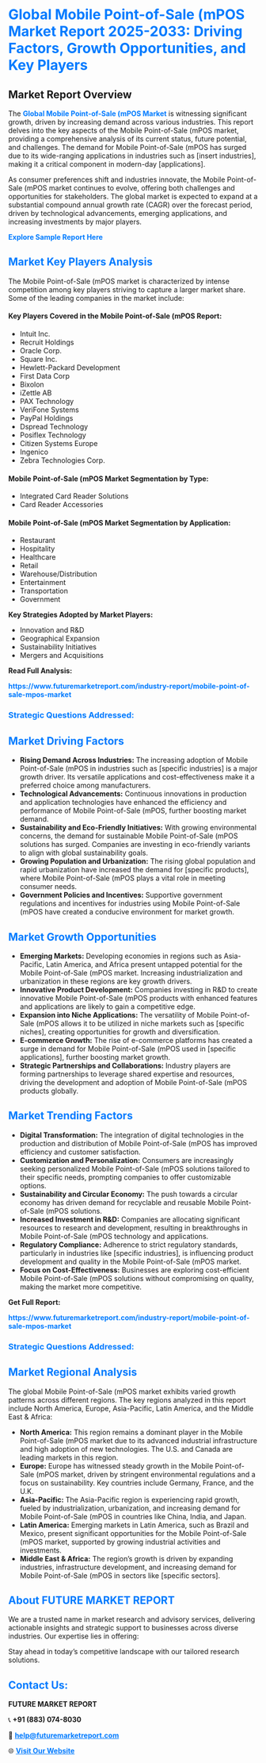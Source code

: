 <h1 style="color: #007BFF;">Global Mobile Point-of-Sale (mPOS Market Report 2025-2033: Driving Factors, Growth Opportunities, and Key Players</h1>

<section id="overview">
<h2>Market Report Overview</h2>
<p>The <a href="https://www.futuremarketreport.com/industry-report/mobile-point-of-sale-mpos-market" style="color: #007BFF; text-decoration: none;"><strong>Global Mobile Point-of-Sale (mPOS Market</strong></a> is witnessing significant growth, driven by increasing demand across various industries. This report delves into the key aspects of the Mobile Point-of-Sale (mPOS market, providing a comprehensive analysis of its current status, future potential, and challenges. The demand for Mobile Point-of-Sale (mPOS has surged due to its wide-ranging applications in industries such as [insert industries], making it a critical component in modern-day [applications].</p>
<p>As consumer preferences shift and industries innovate, the Mobile Point-of-Sale (mPOS market continues to evolve, offering both challenges and opportunities for stakeholders. The global market is expected to expand at a substantial compound annual growth rate (CAGR) over the forecast period, driven by technological advancements, emerging applications, and increasing investments by major players.</p>
</section>

<section id="overview">
<p><a href="https://www.futuremarketreport.com/request-sample/reportId=57844" style="color: #007BFF; text-decoration: none;"><strong>Explore Sample Report Here</strong></a></p>
</section>

<section id="key-players">
<h2 style="color: #007BFF;">Market Key Players Analysis</h2>
<p>The Mobile Point-of-Sale (mPOS market is characterized by intense competition among key players striving to capture a larger market share. Some of the leading companies in the market include:</p>
<h4>Key Players Covered in the Mobile Point-of-Sale (mPOS Report:</h4>
<ul><li>Intuit Inc.</li><li>Recruit Holdings</li><li>Oracle Corp.</li><li>Square Inc.</li><li>Hewlett-Packard Development</li><li>First Data Corp</li><li>Bixolon</li><li>iZettle AB</li><li>PAX Technology</li><li>VeriFone Systems</li><li>PayPal Holdings</li><li>Dspread Technology</li><li>Posiflex Technology</li><li>Citizen Systems Europe</li><li>Ingenico</li><li>Zebra Technologies Corp.</li></ul>
<h4>Mobile Point-of-Sale (mPOS Market Segmentation by Type:</h4>
<ul><li>Integrated Card Reader Solutions</li><li>Card Reader Accessories</li></ul>

<h4>Mobile Point-of-Sale (mPOS Market Segmentation by Application:</h4>
<ul><li>Restaurant</li><li>Hospitality</li><li>Healthcare</li><li>Retail</li><li>Warehouse/Distribution</li><li>Entertainment</li><li>Transportation</li><li>Government</li></ul>
<p><strong>Key Strategies Adopted by Market Players:</strong></p>
<ul>
<li>Innovation and R&D</li>
<li>Geographical Expansion</li>
<li>Sustainability Initiatives</li>
<li>Mergers and Acquisitions</li>
</ul>
</section>

<section>
<p><strong>Read Full Analysis: </strong></p><a href="https://www.futuremarketreport.com/industry-report/mobile-point-of-sale-mpos-market" style="color: #007BFF; text-decoration: none;"><strong>https://www.futuremarketreport.com/industry-report/mobile-point-of-sale-mpos-market</strong></a>
<h3 style="color: #007BFF;">Strategic Questions Addressed:</h3>
</section>

<section id="driving-factors">
<h2 style="color: #007BFF;">Market Driving Factors</h2>
<ul>
<li><strong>Rising Demand Across Industries:</strong> The increasing adoption of Mobile Point-of-Sale (mPOS in industries such as [specific industries] is a major growth driver. Its versatile applications and cost-effectiveness make it a preferred choice among manufacturers.</li>
<li><strong>Technological Advancements:</strong> Continuous innovations in production and application technologies have enhanced the efficiency and performance of Mobile Point-of-Sale (mPOS, further boosting market demand.</li>
<li><strong>Sustainability and Eco-Friendly Initiatives:</strong> With growing environmental concerns, the demand for sustainable Mobile Point-of-Sale (mPOS solutions has surged. Companies are investing in eco-friendly variants to align with global sustainability goals.</li>
<li><strong>Growing Population and Urbanization:</strong> The rising global population and rapid urbanization have increased the demand for [specific products], where Mobile Point-of-Sale (mPOS plays a vital role in meeting consumer needs.</li>
<li><strong>Government Policies and Incentives:</strong> Supportive government regulations and incentives for industries using Mobile Point-of-Sale (mPOS have created a conducive environment for market growth.</li>
</ul>
</section>

<section id="growth-opportunities">
<h2 style="color: #007BFF;">Market Growth Opportunities</h2>
<ul>
<li><strong>Emerging Markets:</strong> Developing economies in regions such as Asia-Pacific, Latin America, and Africa present untapped potential for the Mobile Point-of-Sale (mPOS market. Increasing industrialization and urbanization in these regions are key growth drivers.</li>
<li><strong>Innovative Product Development:</strong> Companies investing in R&D to create innovative Mobile Point-of-Sale (mPOS products with enhanced features and applications are likely to gain a competitive edge.</li>
<li><strong>Expansion into Niche Applications:</strong> The versatility of Mobile Point-of-Sale (mPOS allows it to be utilized in niche markets such as [specific niches], creating opportunities for growth and diversification.</li>
<li><strong>E-commerce Growth:</strong> The rise of e-commerce platforms has created a surge in demand for Mobile Point-of-Sale (mPOS used in [specific applications], further boosting market growth.</li>
<li><strong>Strategic Partnerships and Collaborations:</strong> Industry players are forming partnerships to leverage shared expertise and resources, driving the development and adoption of Mobile Point-of-Sale (mPOS products globally.</li>
</ul>
</section>

<section id="trending-factors">
<h2 style="color: #007BFF;">Market Trending Factors</h2>
<ul>
<li><strong>Digital Transformation:</strong> The integration of digital technologies in the production and distribution of Mobile Point-of-Sale (mPOS has improved efficiency and customer satisfaction.</li>
<li><strong>Customization and Personalization:</strong> Consumers are increasingly seeking personalized Mobile Point-of-Sale (mPOS solutions tailored to their specific needs, prompting companies to offer customizable options.</li>
<li><strong>Sustainability and Circular Economy:</strong> The push towards a circular economy has driven demand for recyclable and reusable Mobile Point-of-Sale (mPOS solutions.</li>
<li><strong>Increased Investment in R&D:</strong> Companies are allocating significant resources to research and development, resulting in breakthroughs in Mobile Point-of-Sale (mPOS technology and applications.</li>
<li><strong>Regulatory Compliance:</strong> Adherence to strict regulatory standards, particularly in industries like [specific industries], is influencing product development and quality in the Mobile Point-of-Sale (mPOS market.</li>
<li><strong>Focus on Cost-Effectiveness:</strong> Businesses are exploring cost-efficient Mobile Point-of-Sale (mPOS solutions without compromising on quality, making the market more competitive.</li>
</ul>
</section>

<section>
<p><strong>Get Full Report: </strong></p><a href="https://www.futuremarketreport.com/industry-report/mobile-point-of-sale-mpos-market" style="color: #007BFF; text-decoration: none;"><strong>https://www.futuremarketreport.com/industry-report/mobile-point-of-sale-mpos-market</strong></a>
<h3 style="color: #007BFF;">Strategic Questions Addressed:</h3>
</section>


<section id="regional-analysis">
<h2 style="color: #007BFF;">Market Regional Analysis</h2>
<p>The global Mobile Point-of-Sale (mPOS market exhibits varied growth patterns across different regions. The key regions analyzed in this report include North America, Europe, Asia-Pacific, Latin America, and the Middle East & Africa:</p>
<ul>
<li><strong>North America:</strong> This region remains a dominant player in the Mobile Point-of-Sale (mPOS market due to its advanced industrial infrastructure and high adoption of new technologies. The U.S. and Canada are leading markets in this region.</li>
<li><strong>Europe:</strong> Europe has witnessed steady growth in the Mobile Point-of-Sale (mPOS market, driven by stringent environmental regulations and a focus on sustainability. Key countries include Germany, France, and the U.K.</li>
<li><strong>Asia-Pacific:</strong> The Asia-Pacific region is experiencing rapid growth, fueled by industrialization, urbanization, and increasing demand for Mobile Point-of-Sale (mPOS in countries like China, India, and Japan.</li>
<li><strong>Latin America:</strong> Emerging markets in Latin America, such as Brazil and Mexico, present significant opportunities for the Mobile Point-of-Sale (mPOS market, supported by growing industrial activities and investments.</li>
<li><strong>Middle East & Africa:</strong> The region’s growth is driven by expanding industries, infrastructure development, and increasing demand for Mobile Point-of-Sale (mPOS in sectors like [specific sectors].</li>
</ul>
</section>

<footer>
<h2 style="color: #007BFF;">About FUTURE MARKET REPORT</h2>
<p>We are a trusted name in market research and advisory services, delivering actionable insights and strategic support to businesses across diverse industries. Our expertise lies in offering:</p>

<p>Stay ahead in today’s competitive landscape with our tailored research solutions.</p>

<h2 style="color: #007BFF;">Contact Us:</h2>
<p><strong>FUTURE MARKET REPORT</strong></p>
<p>📞 <strong>+91 (883) 074-8030</strong></p>
<p>📧 <strong><a href="mailto:help@futuremarketreport.com" style="color: #007BFF;">help@futuremarketreport.com</a></strong></p>
<p>🌐 <strong><a href="https://www.futuremarketreport.com/" style="color: #007BFF;">Visit Our Website</a></strong></p>
</footer>